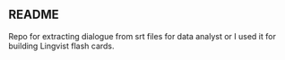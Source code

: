 ## README

Repo for extracting dialogue from srt files for data analyst or I used it for building Lingvist flash cards.